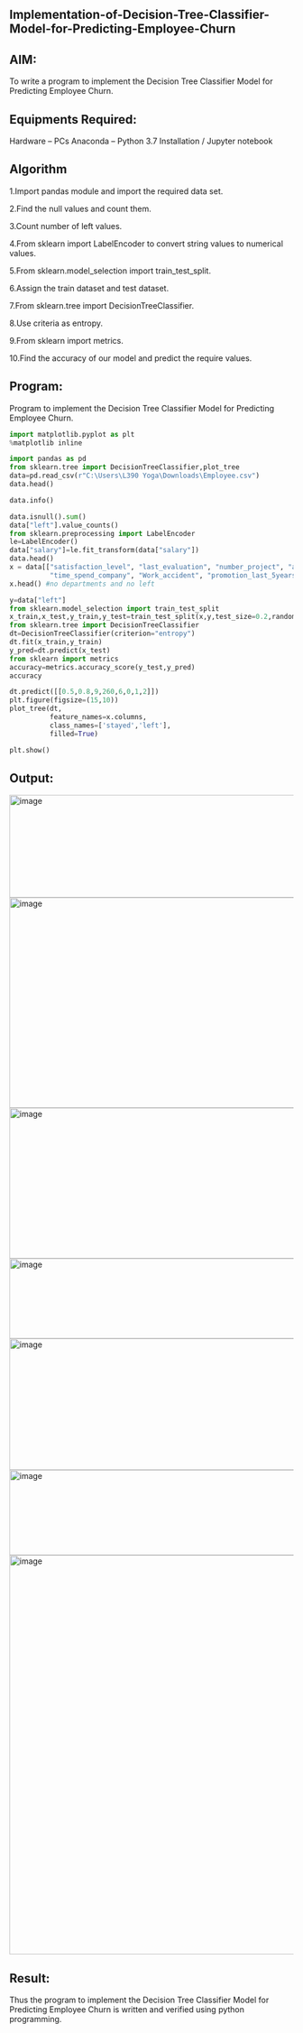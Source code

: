 ## Implementation-of-Decision-Tree-Classifier-Model-for-Predicting-Employee-Churn
## AIM:
To write a program to implement the Decision Tree Classifier Model for Predicting Employee Churn.

## Equipments Required:
Hardware – PCs
Anaconda – Python 3.7 Installation / Jupyter notebook

## Algorithm
1.Import pandas module and import the required data set.

2.Find the null values and count them.

3.Count number of left values.

4.From sklearn import LabelEncoder to convert string values to numerical values.

5.From sklearn.model_selection import train_test_split.

6.Assign the train dataset and test dataset.

7.From sklearn.tree import DecisionTreeClassifier.

8.Use criteria as entropy.

9.From sklearn import metrics.

10.Find the accuracy of our model and predict the require values.

## Program:
Program to implement the Decision Tree Classifier Model for Predicting Employee Churn.

```PYTHON
import matplotlib.pyplot as plt    
%matplotlib inline                  

import pandas as pd
from sklearn.tree import DecisionTreeClassifier,plot_tree
data=pd.read_csv(r"C:\Users\L390 Yoga\Downloads\Employee.csv")
data.head()

data.info()

data.isnull().sum()
data["left"].value_counts()
from sklearn.preprocessing import LabelEncoder
le=LabelEncoder()
data["salary"]=le.fit_transform(data["salary"])
data.head()
x = data[["satisfaction_level", "last_evaluation", "number_project", "average_montly_hours",
          "time_spend_company", "Work_accident", "promotion_last_5years", "salary"]]
x.head() #no departments and no left

y=data["left"]
from sklearn.model_selection import train_test_split
x_train,x_test,y_train,y_test=train_test_split(x,y,test_size=0.2,random_state=100)
from sklearn.tree import DecisionTreeClassifier
dt=DecisionTreeClassifier(criterion="entropy")
dt.fit(x_train,y_train)
y_pred=dt.predict(x_test)
from sklearn import metrics
accuracy=metrics.accuracy_score(y_test,y_pred)
accuracy

dt.predict([[0.5,0.8,9,260,6,0,1,2]])
plt.figure(figsize=(15,10))
plot_tree(dt,
          feature_names=x.columns,
          class_names=['stayed','left'],
          filled=True)

plt.show()

```
## Output:
<img width="659" height="182" alt="image" src="https://github.com/user-attachments/assets/961f7d78-13f6-48fa-b1f9-ba5b0ebed02c" />
<img width="1290" height="373" alt="image" src="https://github.com/user-attachments/assets/f4816b99-eaac-4eda-ba7c-c3784718429b" />
<img width="1285" height="267" alt="image" src="https://github.com/user-attachments/assets/3f3da32d-a42e-472a-80dc-23e6d26b03f1" />
<img width="1282" height="142" alt="image" src="https://github.com/user-attachments/assets/d4c91064-d362-4fa0-8602-b662c14322fe" />
<img width="1290" height="233" alt="image" src="https://github.com/user-attachments/assets/b6aedac1-40d9-4aa8-abbc-e9029e693803" />
<img width="614" height="151" alt="image" src="https://github.com/user-attachments/assets/11253ac1-4674-432f-b33d-f010be969004" />

<img width="1112" height="708" alt="image" src="https://github.com/user-attachments/assets/88c4ffd2-a93a-46cf-9243-c168971fa370" />


## Result:
Thus the program to implement the Decision Tree Classifier Model for Predicting Employee Churn is written and verified using python programming.

